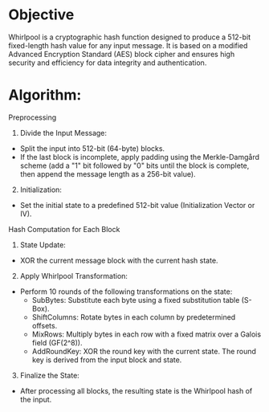 # Objective
Whirlpool is a cryptographic hash function designed to produce a 512-bit fixed-length hash value for any input message. It is based on a modified Advanced Encryption Standard (AES) block cipher and ensures high security and efficiency for data integrity and authentication.

# Algorithm: 
Preprocessing
1. Divide the Input Message:
- Split the input into 512-bit (64-byte) blocks.
- If the last block is incomplete, apply padding using the Merkle-Damgård scheme (add a "1" bit followed by "0" bits until the block is complete, then append the message length as a 256-bit value).
2. Initialization:
- Set the initial state to a predefined 512-bit value (Initialization Vector or IV).
  
Hash Computation for Each Block
1. State Update:
- XOR the current message block with the current hash state.
2. Apply Whirlpool Transformation:
- Perform 10 rounds of the following transformations on the state:
  - SubBytes: Substitute each byte using a fixed substitution table (S-Box).
  - ShiftColumns: Rotate bytes in each column by predetermined offsets.
  - MixRows: Multiply bytes in each row with a fixed matrix over a Galois field (GF(2^8)).
  - AddRoundKey: XOR the round key with the current state. The round key is derived from the input block and state.
3. Finalize the State:
- After processing all blocks, the resulting state is the Whirlpool hash of the input.
  
